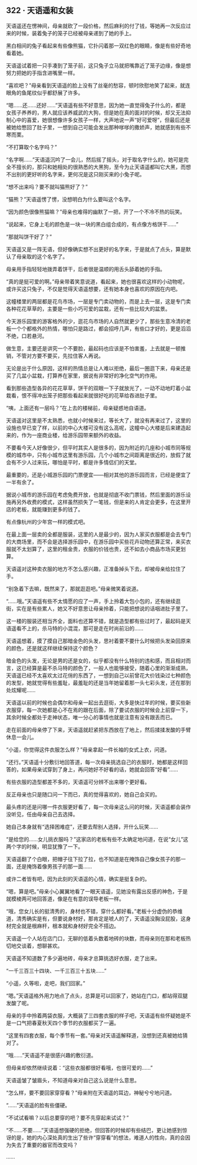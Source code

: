 ## 322 · 天语遥和女装

天语遥还在愣神间，母亲就砍了一段价格，然后麻利的付了钱，等她再一次反应过来的时候，装着兔子的笼子已经被母亲递到了她的手上。

黑白相间的兔子看起来有些像熊猫，它扑闪着那一双红色的眼睛，像是有些好奇地看着她。

天语遥试着把一只手凑到了笼子前，这只兔子立马就把嘴靠近了笼子边缘，像是想努力把她的手指含进嘴里一样。

“喜欢吧？”母亲看到天语遥的脸上没有了丝毫的愁容，顿时欣慰地笑了起来，就连眼角的鱼尾纹似乎都舒展了许多。

“嗯……还……还好……”天语遥有些不好意思，因为她一直觉得兔子什么的，都是女孩子养养的，男人就应该养威武的大狗，但是她在真的面对的时候，却又无法抑制心中的喜爱，她很想像许多女孩子一样，大声地说一声“好可爱呀”，但最后还是被她给憋回了肚子里，一想到自己可能会发出那种嗲嗲的撒娇声，她就感到有些不寒而栗。

“不打算取个名字吗？”

“名字啊……”天语遥沉吟了一会儿，然后摇了摇头，对于取名字什么的，她可是完全不擅长的，那只和她相处的很熟悉的大黑狗，至今为止天语遥都叫它大黑，而想不出别的更好听的名字来，更何况是这只刚买来的小兔子呢。

“想不出来吗？要不就叫猫熊好了？”

“猫熊？”天语遥愣了愣，没想明白为什么要叫这个名字。

“因为颜色很像熊猫嘛？”母亲也难得的幽默了一把，开了一个不冷不热的玩笑。

“说起来，它身上毛的颜色是一块一块的黑白组合成的，有点像方格饼干……”

“那就叫饼干好了？”

天语遥又是一阵无语，但好像确实想不出更好的名字来，于是就点了点头，算是默认了母亲取的这个名字了。

母亲用手指轻轻地拨弄着饼干，后者很是温顺的用舌头舔着她的手指。

“真的是挺可爱的啊。”母亲带着笑意说道，看起来，她也很喜欢这样的小动物呢，或许买这只兔子，不仅是觉得天语遥想要，还有她本身也喜欢的原因在内吧。

这幢楼里的两层都是花鸟市场，一层是专门卖动物的，而是上去一层，这是专门卖各种花花草草的，主要是一些小巧可爱的盆栽，还有一些比较大的盆景。

今天游乐园里的游客格外的少，逛花鸟市场的人自然就更少了，那些生意冷清的老板一个个都格外的热情，哪怕只是路过，都会招呼几声，有些口才好的，更是滔滔不绝，口若悬河。

做生意，主要还是讲究一个不要脸，最起码也应该是不怕害羞，上去就是一顿推销，不管对方要不要买，先拉住客人再说。

无论是出于什么原因，这样的热情总是让人难以拒绝，最后一圈逛下来，母亲还是买了几盆小盆栽，打算养在家里，据说有非常好的净化空气的作用。

看到那些造型各异的花花草草，饼干的双眼一下子就放光了，一动不动地盯着小盆栽看，恨不得冲出笼子把那些看起来就很好吃的花草给吞进肚子里。

“咦，上面还有一层吗？”在上去的楼梯前，母亲疑惑地自语道。

天语遥对这里是不太熟悉，也就小时候来过，等长大了，就没有再来过了，这里的设施也早已变了样，以前的中心大楼可没有这么高呢，这幢中心大楼是后来建造起来的，作为一座商业楼，给游乐园带来额外的收益。

不要看今天人好像很少，但平时其实人是很多的，因为附近的几座和小城市同等规模的城市中，只有小城市这里有游乐园，几个小城市之间距离是很近的，放假了就会有不少人过来玩，哪怕是平时，都是许多情侣们的天堂。

最重要的，还是小城游乐园的门票便宜——相对其他的游乐园而言，已经是便宜了一半有余了。

据说小城市的游乐园在考虑免费开放，也就是彻底不收门票钱，然后里面的游乐设施再另外收费的模式，这样虽然损失了一笔钱，但是来的人肯定会更多，在这里开店的老板，就能赚到更多的钱了。

有点像杭州的少年宫一样的模式吧。

在最上面一层卖的全都是服装，这里的人是最少的，因为人家买衣服都是会去专门的大商场里，而不会是选择游乐园中，在游乐园中买些花卉动物还算正常，来买衣服就不太划算了，这里的租金贵，衣服的价钱也贵，还不如去小商品市场买更划算。

天语遥对这种卖衣服的地方不怎么感兴趣，正准备掉头下去，却被母亲给拉住了手。

“别急着下去嘛，既然来了，那就逛逛吧。”母亲微笑着说道。

“……哦。”天语遥有些不太情愿的应了一声，手上拎着大包小包的，还有继续逛街，实在是有些累人，她又不好意思让母亲拎着，只能把想说的话咽进肚子里了。

这一楼的服装还相当齐全，面料也还算不错，就是造型都有些过时了，最起码是天语遥看不上的，杀马特的小混混，那可是走在时尚前沿的……

天语遥想着，摸了摸自己那暗金色的头发，思衬着要不要什么时候把头发染回原来的颜色，还是就这样继续保持这个颜色？

暗金色的头发，无论是男的还是女的，似乎都没有什么特别的违和感，而且相对而言，这已经算是最不杀马特的颜色了，一般人也能够接受，随着心里的渐渐成熟，天语遥已经不太喜欢太过花俏的东西了，一想到自己以前曾花大价钱染过七种颜色的发型，她就觉得有些羞耻，最羞耻的还是当年她留着那一头七彩头发，还在那到处炫耀呢……

天语遥以前的时候也会偶尔和母亲一起出去逛街，大多是快过年的时候，要买些新衣服穿，每一次她都是心不在焉的跟在后面，除了要试衣服的时候会上前穿一下，其余时候全都处于走神状态，唯一分心的事情也就是注意有没有跟丢而已。

走在前面的母亲停了下来，天语遥就赶紧把东西放在了地上，然后揉揉发酸的手臂休息一会儿。

“小遥，你觉得这件衣服怎么样？”母亲拿起一件长袖的女式上衣，问道。

“还行。”天语遥十分敷衍地回答道，每一次母亲挑选自己的衣服时，她都是这样回答的，如果母亲试穿到了身上，再问她好不好看的话，她就会回答“好看”……

有些衣服的造型都差不多的，天语遥可分辨不出来哪个更好看。

反正母亲也只是随口问一下而已，真的觉得喜欢的，她自己会买的。

最头疼的还是问哪一件衣服更好看了，每一次母亲这么问的时候，天语遥都会装作没听见，任由母亲自己去选择。

她自己本身就有“选择困难症”，还要去帮别人选择，开什么玩笑……

“是给您的……女儿挑衣服吗？”这家店的老板有些不太确定地问道，在说“女儿”这两个字的时候，明显犹豫了一下。

天语遥翻了个白眼，把帽子往下拉了拉，也不知道是在掩饰自己像女孩子的那一面，还是掩饰着像男孩子的那一面……

或许二者皆有吧，因为此刻的天语遥的心情，确实是挺复杂的。

“嗯，算是吧。”母亲小心翼翼地看了一眼天语遥，见她没有露出反感的神色，于是就模棱两可地回答道，像是在有意的误导老板一样。

“哦，您女儿长的挺清秀的，身材也不错，穿什么都好看。”老板十分虚伪的恭维道，清秀确实是有，但要说身材好，那肯定是唬人的了，天语遥没胸没屁股，这身材完全就是根麻杆，根本就和身材好完全不搭边。

天语遥一个人站在店门口，无聊的低着头数着地砖的块数，而母亲则在那和老板热切地交谈着，想聊甚欢。

天语遥不知道数了多少遍地砖，母亲才总算挑选好衣服，走了出来。

“一千三百三十四块、一千三百三十五块……”

“小遥，久等啦，走吧，我们回家。”

“嗯。”天语遥格外用力地点了点头，总算是可以回家了，她站在门口，都站得双腿发酸了呢。

母亲的手中拎着两袋衣服，大概装了三四套衣服的样子吧，天语遥有些怀疑她是不是一口气把春夏秋天四个季节的衣服都买了一遍。

“这里有四套衣服，每个季节有一套。”母亲对天语遥解释道，没想到还真被她给猜对了。

“哦……”天语遥不是很感兴趣的敷衍道。

但母亲却依然继续说着：“这些衣服都很好看哦，也很可爱的……”

天语遥皱了皱眉头，不知道母亲对自己这么说是什么意思。

“怎么样，要不要回家穿穿看？”母亲附在天语遥的耳边，神秘兮兮地问道。

“……”天语遥的脸有些僵硬。

“不试试看嘛？以后总要穿的吧？要不先穿起来试试？”

“不……不要……”天语遥想强硬的拒绝，但回答的时候却有些结巴，更让她感到惊讶的是，她的内心深处真的生出了些许“穿穿看”的想法，难道人的性向，真的会因为失去了重要的器官而改变吗？

……

